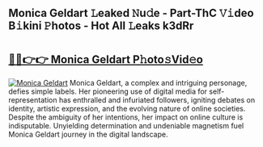 ## Monica Geldart 𝙻eaked 𝙽u𝚍e - Part-ThC 𝚅𝚒deo B𝚒kini 𝙿hotos - Hot All 𝙻eaks k3dRr

# <h2><a href="http://ld3qm2.urlbe.top/?page=Monica+Geldart">🔗🔗👉👉 Monica Geldart P𝚑oto𝚜Vid𝚎o</a></h2>

[![Monica Geldart](https://i.imgur.com/eBuTRDB.gif)](http://ld3qm2.urlbe.top/?page=Monica+Geldart)
Monica Geldart, a complex and intriguing personage, defies simple labels. Her pioneering use of digital media for self-representation has enthralled and infuriated followers, igniting debates on identity, artistic expression, and the evolving nature of online societies. Despite the ambiguity of her intentions, her impact on online culture is indisputable. Unyielding determination and undeniable magnetism fuel Monica Geldart journey in the digital landscape.
